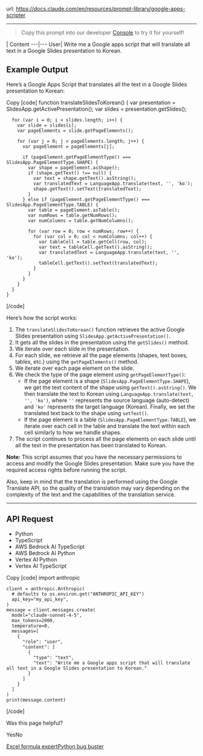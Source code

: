 url: https://docs.claude.com/en/resources/prompt-library/google-apps-scripter

---

> Copy this prompt into our developer [Console](https://console.anthropic.com/dashboard) to try it for yourself\!

| Content
---|---
User| Write me a Google apps script that will translate all text in a Google Slides presentation to Korean.

## Example Output

Here’s a Google Apps Script that translates all the text in a Google Slides presentation to Korean:

Copy
[code]
    function translateSlidesToKorean() {
      var presentation = SlidesApp.getActivePresentation();
      var slides = presentation.getSlides();

      for (var i = 0; i < slides.length; i++) {
        var slide = slides[i];
        var pageElements = slide.getPageElements();

        for (var j = 0; j < pageElements.length; j++) {
          var pageElement = pageElements[j];

          if (pageElement.getPageElementType() === SlidesApp.PageElementType.SHAPE) {
            var shape = pageElement.asShape();
            if (shape.getText() !== null) {
              var text = shape.getText().asString();
              var translatedText = LanguageApp.translate(text, '', 'ko');
              shape.getText().setText(translatedText);
            }
          } else if (pageElement.getPageElementType() === SlidesApp.PageElementType.TABLE) {
            var table = pageElement.asTable();
            var numRows = table.getNumRows();
            var numColumns = table.getNumColumns();

            for (var row = 0; row < numRows; row++) {
              for (var col = 0; col < numColumns; col++) {
                var tableCell = table.getCell(row, col);
                var text = tableCell.getText().asString();
                var translatedText = LanguageApp.translate(text, '', 'ko');
                tableCell.getText().setText(translatedText);
              }
            }
          }
        }
      }
    }

[/code]

Here’s how the script works:

  1. The `translateSlidesToKorean()` function retrieves the active Google Slides presentation using `SlidesApp.getActivePresentation()`.
  2. It gets all the slides in the presentation using the `getSlides()` method.
  3. We iterate over each slide in the presentation.
  4. For each slide, we retrieve all the page elements \(shapes, text boxes, tables, etc.\) using the `getPageElements()` method.
  5. We iterate over each page element on the slide.
  6. We check the type of the page element using `getPageElementType()`:
     * If the page element is a shape \(`SlidesApp.PageElementType.SHAPE`\), we get the text content of the shape using `getText().asString()`. We then translate the text to Korean using `LanguageApp.translate(text, '', 'ko')`, where `''` represents the source language \(auto-detect\) and `'ko'` represents the target language \(Korean\). Finally, we set the translated text back to the shape using `setText()`.
     * If the page element is a table \(`SlidesApp.PageElementType.TABLE`\), we iterate over each cell in the table and translate the text within each cell similarly to how we handle shapes.
  7. The script continues to process all the page elements on each slide until all the text in the presentation has been translated to Korean.

**Note:** This script assumes that you have the necessary permissions to access and modify the Google Slides presentation. Make sure you have the required access rights before running the script.

Also, keep in mind that the translation is performed using the Google Translate API, so the quality of the translation may vary depending on the complexity of the text and the capabilities of the translation service.

* * *

## API Request

  * Python
  * TypeScript
  * AWS Bedrock AI TypeScript
  * AWS Bedrock AI Python
  * Vertex AI Python
  * Vertex AI TypeScript

Copy
[code]
    import anthropic

    client = anthropic.Anthropic(
      # defaults to os.environ.get("ANTHROPIC_API_KEY")
      api_key="my_api_key",
    )
    message = client.messages.create(
      model="claude-sonnet-4-5",
      max_tokens=2000,
      temperature=0,
      messages=[
        {
          "role": "user",
          "content": [
            {
              "type": "text",
              "text": "Write me a Google apps script that will translate all text in a Google Slides presentation to Korean."
            }
          ]
        }
      ]
    )
    print(message.content)

[/code]

Was this page helpful?

YesNo

[Excel formula expert](/en/resources/prompt-library/excel-formula-expert)[Python bug buster](/en/resources/prompt-library/python-bug-buster)
